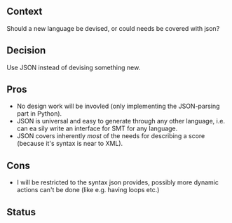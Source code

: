 



<!---
Decision record template by Michael Nygard

This is the template in [Documenting architecture decisions - Michael Nygard](http://thinkrelevance.com/blog/2011/11/15/documenting-architecture-decisions).

You can use [adr-tools] https://github.com/npryce/adr-tools for managing the ADR files.

In each ADR file, write these sections:
-->

## Context
<!---
What is the issue that we're seeing that is motivating this decision or change?
-->
Should a new language be devised, or could needs be covered with json?

## Decision
<!---
What is the change that we're proposing and/or doing?
-->
Use JSON instead of devising something new.


<!---
What becomes easier or more difficult to do because of this change?
## Consequences
-->
## Pros
- No design work will be invovled (only implementing the JSON-parsing part in Python).
- JSON is universal and easy to generate through any other language, i.e. can ea
sily write an interface for SMT for any language. 
- JSON covers inherently _most_ of the needs for describing a score (because it's syntax is near to XML).

## Cons
- I will be restricted to the syntax json provides, possibly more dynamic actions can't be done (like e.g. having loops etc.)

## Status
<!---
What is the status, such as proposed, accepted, rejected, deprecated, superseded, etc.?
-->
